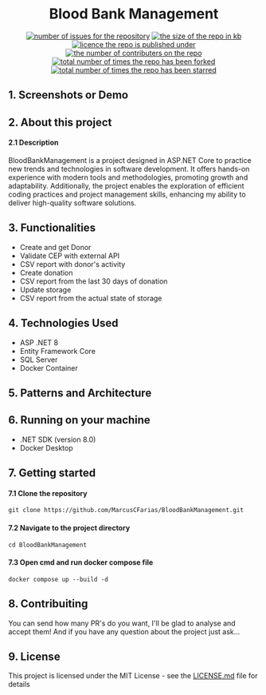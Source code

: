 <h1 align="center">
Blood Bank Management</h1>
<p align="center">
  <a href="https://github.com/MarcusCFarias/BloodBankManagement/issues"><img alt="number of issues for the repository" src="https://img.shields.io/github/issues/marcuscfarias/BloodBankManagement?color=red&label=Issues&style=for-the-badge" target="_blank" /></a>
  <a href="https://github.com/MarcusCFarias/BloodBankManagement"><img alt="the size of the repo in kb" src="https://img.shields.io/github/repo-size/marcuscfarias/BloodBankManagement?color=orange&label=Repo-Size&style=for-the-badge" target="_blank" /></a>
  <a href="https://opensource.org/licenses/MIT"><img alt="licence the repo is published under" src="https://img.shields.io/badge/License-MIT-yellow?style=for-the-badge" target="_blank" /></a>
 <a href="https://github.com/MarcusCFarias/BloodBankManagement/graphs/contributors"><img alt="the number of contributers on the repo" src="https://img.shields.io/github/contributors/marcuscfarias/BloodBankManagement?color=brightgreen&label=Contributors&style=for-the-badge" target="_blank" /></a>
  <a href="https://github.com/MarcusCFarias/BloodBankManagement/network/members"><img alt="total number of times the repo has been forked" src="https://img.shields.io/github/forks/marcuscfarias/BloodBankManagement?color=blue&label=Forks&style=for-the-badge" target="_blank" /></a>
  <a href="https://github.com/MarcusCFarias/BloodBankManagement/stargazers"><img alt="total number of times the repo has been starred" src="https://img.shields.io/github/stars/marcuscfarias/BloodBankManagement?color=blueviolet&label=Stars&style=for-the-badge" target="_blank" /></a>
</p>

## 1. Screenshots or Demo

## 2. About this project
#### 2.1 Description
BloodBankManagement is a project designed in ASP.NET Core to practice new trends and technologies in software development. It offers hands-on experience with modern tools and methodologies, promoting growth and adaptability. Additionally, the project enables the exploration of efficient coding practices and project management skills, enhancing my ability to deliver high-quality software solutions.

## 3. Functionalities
- Create and get Donor
- Validate CEP with external API
- CSV report with donor's activity
- Create donation
- CSV report from the last 30 days of donation
- Update storage
- CSV report from the actual state of storage

## 4. Technologies Used
- ASP .NET 8
- Entity Framework Core
- SQL Server
- Docker Container

## 5. Patterns and Architecture

## 6. Running on your machine
- .NET SDK (version 8.0)
- Docker Desktop

## 7. Getting started
#### 7.1 Clone the repository
```
git clone https://github.com/MarcusCFarias/BloodBankManagement.git
```
#### 7.2 Navigate to the project directory
```
cd BloodBankManagement
```

#### 7.3 Open cmd and run docker compose file
```
docker compose up --build -d
```

## 8. Contribuiting
You can send how many PR's do you want, I'll be glad to analyse and accept them! And if you have any question about the project just ask...

## 9. License
This project is licensed under the MIT License - see the [LICENSE.md](https://github.com/MarcusCFarias/BloodBankManagement/blob/main/LICENSE) file for details
